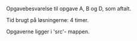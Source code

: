 Opgavebesvarelse til opgave A, B og D, som aftalt.

Tid brugt på løsningerne: 4 timer.

Opgaverne ligger i 'src'- mappen.
